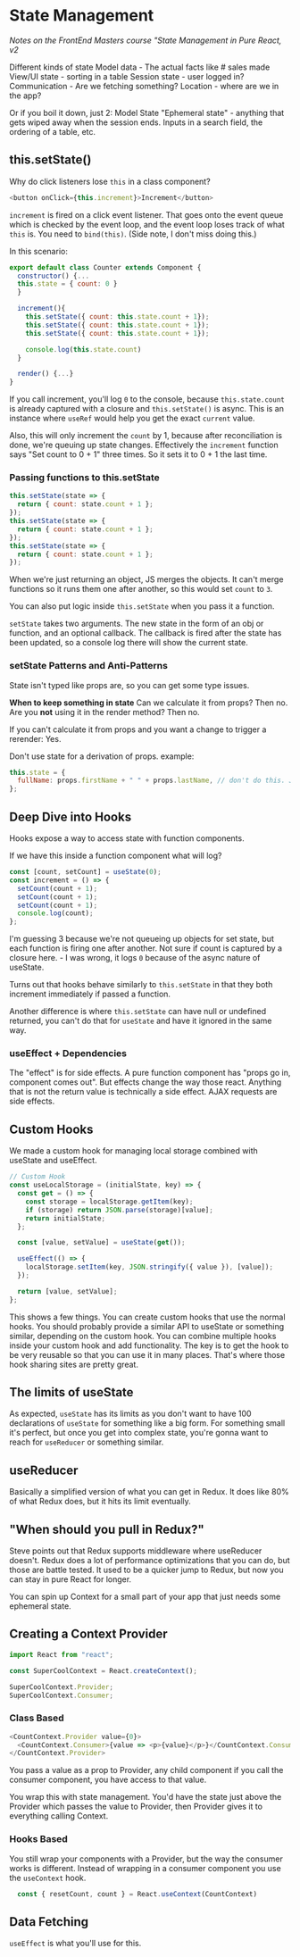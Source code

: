 # State Management

_Notes on the FrontEnd Masters course "State Management in Pure React, v2_

Different kinds of state
Model data - The actual facts like # sales made
View/UI state - sorting in a table
Session state - user logged in?
Communication - Are we fetching something?
Location - where are we in the app?

Or if you boil it down, just 2:
Model State
"Ephemeral state" - anything that gets wiped away when the session ends. Inputs in a search field, the ordering of a table, etc.

## this.setState()

Why do click listeners lose `this` in a class component?

```js
<button onClick={this.increment}>Increment</button>
```

`increment` is fired on a click event listener. That goes onto the event queue which is checked by the event loop, and the event loop loses track of what `this` is. You need to `bind(this)`. (Side note, I don't miss doing this.)

In this scenario:

```js
export default class Counter extends Component {
  constructor() {...
  this.state = { count: 0 }
  }

  increment(){
    this.setState({ count: this.state.count + 1});
    this.setState({ count: this.state.count + 1});
    this.setState({ count: this.state.count + 1});

    console.log(this.state.count)
  }

  render() {...}
}
```

If you call increment, you'll log `0` to the console, because `this.state.count` is already captured with a closure and `this.setState()` is async. This is an instance where `useRef` would help you get the exact `current` value.

Also, this will only increment the `count` by 1, because after reconciliation is done, we're queuing up state changes. Effectively the `increment` function says "Set count to 0 + 1" three times. So it sets it to 0 + 1 the last time.

### Passing functions to this.setState

```js
this.setState(state => {
  return { count: state.count + 1 };
});
this.setState(state => {
  return { count: state.count + 1 };
});
this.setState(state => {
  return { count: state.count + 1 };
});
```

When we're just returning an object, JS merges the objects. It can't merge functions so it runs them one after another, so this would set `count` to `3`.

You can also put logic inside `this.setState` when you pass it a function.

`setState` takes two arguments. The new state in the form of an obj or function, and an optional callback. The callback is fired after the state has been updated, so a console log there will show the current state.

### setState Patterns and Anti-Patterns

State isn't typed like props are, so you can get some type issues.

**When to keep something in state**
Can we calculate it from props? Then no.
Are you **not** using it in the render method? Then no.

If you can't calculate it from props and you want a change to trigger a rerender: Yes.

Don't use state for a derivation of props. example:

```js
this.state = {
  fullName: props.firstName + " " + props.lastName, // don't do this. Just calculate it from props.
};
```

## Deep Dive into Hooks

Hooks expose a way to access state with function components.

If we have this inside a function component what will log?

```js
const [count, setCount] = useState(0);
const increment = () => {
  setCount(count + 1);
  setCount(count + 1);
  setCount(count + 1);
  console.log(count);
};
```

I'm guessing 3 because we're not queueing up objects for set state, but each function is firing one after another. Not sure if count is captured by a closure here. - I was wrong, it logs `0` because of the async nature of useState.

Turns out that hooks behave similarly to `this.setState` in that they both increment immediately if passed a function.

Another difference is where `this.setState` can have null or undefined returned, you can't do that for `useState` and have it ignored in the same way.

### useEffect + Dependencies

The "effect" is for side effects. A pure function component has "props go in, component comes out". But effects change the way those react. Anything that is not the return value is technically a side effect. AJAX requests are side effects.

## Custom Hooks

We made a custom hook for managing local storage combined with useState and useEffect.

```js
// Custom Hook
const useLocalStorage = (initialState, key) => {
  const get = () => {
    const storage = localStorage.getItem(key);
    if (storage) return JSON.parse(storage)[value];
    return initialState;
  };

  const [value, setValue] = useState(get());

  useEffect(() => {
    localStorage.setItem(key, JSON.stringify({ value }), [value]);
  });

  return [value, setValue];
};
```

This shows a few things. You can create custom hooks that use the normal hooks. You should probably provide a similar API to useState or something similar, depending on the custom hook. You can combine multiple hooks inside your custom hook and add functionality. The key is to get the hook to be very reusable so that you can use it in many places. That's where those hook sharing sites are pretty great.

## The limits of useState

As expected, `useState` has its limits as you don't want to have 100 declarations of `useState` for something like a big form. For something small it's perfect, but once you get into complex state, you're gonna want to reach for `useReducer` or something similar.

## useReducer

Basically a simplified version of what you can get in Redux. It does like 80% of what Redux does, but it hits its limit eventually.

## "When should you pull in Redux?"

Steve points out that Redux supports middleware where useReducer doesn't. Redux does a lot of performance optimizations that you can do, but those are battle tested. It used to be a quicker jump to Redux, but now you can stay in pure React for longer.

You can spin up Context for a small part of your app that just needs some ephemeral state.

## Creating a Context Provider

```js
import React from "react";

const SuperCoolContext = React.createContext();

SuperCoolContext.Provider;
SuperCoolContext.Consumer;
```

### Class Based

```js
<CountContext.Provider value={0}>
  <CountContext.Consumer>{value => <p>{value}</p>}</CountContext.Consumer>
</CountContext.Provider>
```

You pass a value as a prop to Provider, any child component if you call the consumer component, you have access to that value.

You wrap this with state management. You'd have the state just above the Provider which passes the value to Provider, then Provider gives it to everything calling Context.

### Hooks Based

You still wrap your components with a Provider, but the way the consumer works is different. Instead of wrapping in a consumer component you use the `useContext` hook.
```js
  const { resetCount, count } = React.useContext(CountContext)
```

## Data Fetching

`useEffect` is what you'll use for this.
